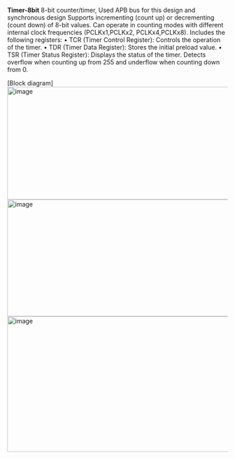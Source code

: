 **Timer-8bit**
8-bit counter/timer, Used APB bus for this design and synchronous design
Supports incrementing (count up) or decrementing (count down) of 8-bit values.
Can operate in counting modes with different internal clock frequencies (PCLKx1,PCLKx2, PCLKx4,PCLKx8).
Includes the following registers:
•	TCR (Timer Control Register): Controls the operation of the timer.
•	TDR (Timer Data Register): Stores the initial preload value.
•	TSR (Timer Status Register): Displays the status of the timer.
Detects overflow when counting up from 255 and underflow when counting down from 0.

[Block diagram]
<img width="624" height="258" alt="image" src="https://github.com/user-attachments/assets/89b19999-4d58-4a4c-b4a8-81688a69043d" />
<img width="624" height="267" alt="image" src="https://github.com/user-attachments/assets/8ed5acfc-86aa-404d-984b-35f7d05dcd5c" />
<img width="665" height="310" alt="image" src="https://github.com/user-attachments/assets/de6e94fc-a75a-4dd5-9579-6af561614550" />

